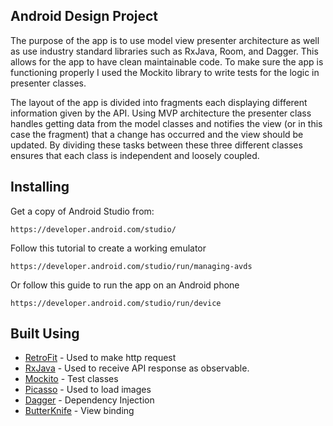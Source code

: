 ## Android Design Project

The purpose of the app is to use model view presenter architecture as well as use industry standard libraries such as RxJava, Room, and Dagger. This allows for the app to have clean maintainable code. To make sure the app is functioning properly I used the Mockito library to write tests for the logic in presenter classes.

The layout of the app is divided into fragments each displaying different information given by the API. Using MVP architecture the presenter class handles getting data from the model classes and notifies the view (or in this case the fragment) that a change has occurred and the view should be updated. By dividing these tasks between these three different classes ensures that each class is independent and loosely coupled. 

## Installing

Get a copy of Android Studio from:
```
https://developer.android.com/studio/
```
Follow this tutorial to create a working emulator
```
https://developer.android.com/studio/run/managing-avds
```
Or follow this guide to run the app on an Android phone
```
https://developer.android.com/studio/run/device
```
## Built Using
* [RetroFit](http://square.github.io/retrofit/) - Used to make http request
* [RxJava](https://github.com/ReactiveX/RxAndroid) - Used to receive API response as observable.
* [Mockito](http://site.mockito.org/) - Test classes
* [Picasso](http://square.github.io/picasso/) - Used to load images
* [Dagger](http://square.github.io/dagger/) - Dependency Injection
* [ButterKnife](http://jakewharton.github.io/butterknife/) - View binding
